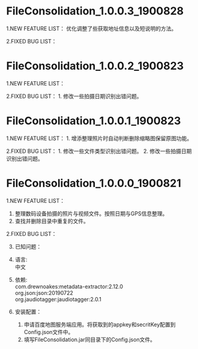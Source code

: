 # FileConsolidation_1.0.0.3_1900828
1.NEW FEATURE LIST：
    优化调整了些获取地址信息以及短说明的方法。

2.FIXED BUG LIST：

# FileConsolidation_1.0.0.2_1900823
1.NEW FEATURE LIST：

2.FIXED BUG LIST：
    1. 修改一些拍摄日期识别出错问题。


# FileConsolidation_1.0.0.1_1900823
1.NEW FEATURE LIST：
    1. 增添整理照片时自动判断删除缩略图保留原图功能。

2.FIXED BUG LIST：
    1. 修改一些文件类型识别出错问题。
    2. 修改一些拍摄日期识别出错问题。

# FileConsolidation_1.0.0.0_1900821
1.NEW FEATURE LIST：<br>
  1) 整理数码设备拍摄的照片与视频文件。按照日期与GPS信息整理。<br>
  2) 查找并删除目录中重复的文件。<br>

2.FIXED BUG LIST：<br>

3. 已知问题：<br>

2. 语言:<br>
   中文<br>

3. 依赖:<br>
    com.drewnoakes:metadata-extractor:2.12.0<br>
    org.json:json:20190722<br>
    org.jaudiotagger:jaudiotagger:2.0.1<br>

4. 安装配置：<br>
   	1) 申请百度地图服务端应用。将获取到的appkey和secritKey配置到Config.json文件中。<br>
   	2) 填写FileConsolidation.jar同目录下的Config.json文件。<br>


